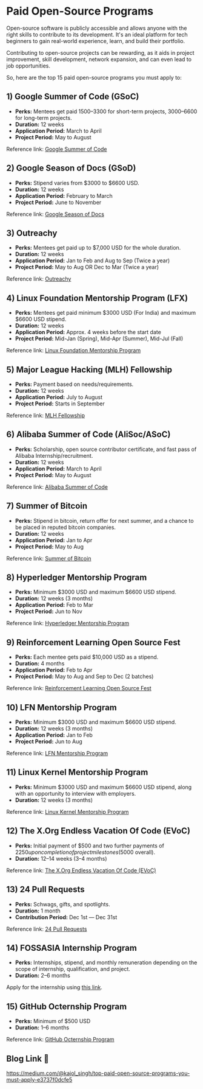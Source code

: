 # Paid Open-Source Programs

Open-source software is publicly accessible and allows anyone with the right skills to contribute to its development. It's an ideal platform for tech beginners to gain real-world experience, learn, and build their portfolio.

Contributing to open-source projects can be rewarding, as it aids in project improvement, skill development, network expansion, and can even lead to job opportunities.

So, here are the top 15 paid open-source programs you must apply to:

## 1) Google Summer of Code (GSoC)

- **Perks:** Mentees get paid $1500–$3300 for short-term projects, $3000–$6600 for long-term projects.
- **Duration:** 12 weeks
- **Application Period:** March to April
- **Project Period:** May to August

Reference link: [Google Summer of Code](https://summerofcode.withgoogle.com/)

## 2) Google Season of Docs (GSoD)

- **Perks:** Stipend varies from $3000 to $6600 USD.
- **Duration:** 12 weeks
- **Application Period:** February to March
- **Project Period:** June to November

Reference link: [Google Season of Docs](https://developers.google.com/season-of-docs)

## 3) Outreachy

- **Perks:** Mentees get paid up to $7,000 USD for the whole duration.
- **Duration:** 12 weeks
- **Application Period:** Jan to Feb and Aug to Sep (Twice a year)
- **Project Period:** May to Aug OR Dec to Mar (Twice a year)

Reference link: [Outreachy](https://www.outreachy.org/)

## 4) Linux Foundation Mentorship Program (LFX)

- **Perks:** Mentees get paid minimum $3000 USD (For India) and maximum $6600 USD stipend.
- **Duration:** 12 weeks
- **Application Period:** Approx. 4 weeks before the start date
- **Project Period:** Mid-Jan (Spring), Mid-Apr (Summer), Mid-Jul (Fall)

Reference link: [Linux Foundation Mentorship Program](https://mentorship.lfx.linuxfoundation.org/)

## 5) Major League Hacking (MLH) Fellowship

- **Perks:** Payment based on needs/requirements.
- **Duration:** 12 weeks
- **Application Period:** July to August
- **Project Period:** Starts in September

Reference link: [MLH Fellowship](https://fellowship.mlh.io/)

## 6) Alibaba Summer of Code (AliSoc/ASoC)

- **Perks:** Scholarship, open source contributor certificate, and fast pass of Alibaba Internship/recruitment.
- **Duration:** 12 weeks
- **Application Period:** March to April
- **Project Period:** May to August

Reference link: [Alibaba Summer of Code](https://summerofcode.alibabacloud.com/)

## 7) Summer of Bitcoin

- **Perks:** Stipend in bitcoin, return offer for next summer, and a chance to be placed in reputed bitcoin companies.
- **Duration:** 12 weeks
- **Application Period:** Jan to Apr
- **Project Period:** May to Aug

Reference link: [Summer of Bitcoin](https://summerofbitcoin.org/)

## 8) Hyperledger Mentorship Program

- **Perks:** Minimum $3000 USD and maximum $6600 USD stipend.
- **Duration:** 12 weeks (3 months)
- **Application Period:** Feb to Mar
- **Project Period:** Jun to Nov

Reference link: [Hyperledger Mentorship Program](https://wiki.hyperledger.org/display/MMDWG/Hyperledger+Internship+Program)

## 9) Reinforcement Learning Open Source Fest

- **Perks:** Each mentee gets paid $10,000 USD as a stipend.
- **Duration:** 4 months
- **Application Period:** Feb to Apr
- **Project Period:** May to Aug and Sep to Dec (2 batches)

Reference link: [Reinforcement Learning Open Source Fest](https://research.microsoft.com/en-us/visions/research-reinforcement-learning-open-source-fest)

## 10) LFN Mentorship Program

- **Perks:** Minimum $3000 USD and maximum $6600 USD stipend.
- **Duration:** 12 weeks (3 months)
- **Application Period:** Jan to Feb
- **Project Period:** Jun to Aug

Reference link: [LFN Mentorship Program](https://mentorship.lfx.linuxfoundation.org/)

## 11) Linux Kernel Mentorship Program

- **Perks:** Minimum $3000 USD and maximum $6600 USD stipend, along with an opportunity to interview with employers.
- **Duration:** 12 weeks (3 months)

Reference link: [Linux Kernel Mentorship Program](https://www.kernel.org/doc/html/latest/admin-guide/mentoring/index.html)

## 12) The X.Org Endless Vacation Of Code (EVoC)

- **Perks:** Initial payment of $500 and two further payments of $2250 upon completion of project milestones ($5000 overall).
- **Duration:** 12–14 weeks (3–4 months)

Reference link: [The X.Org Endless Vacation Of Code (EVoC)](https://www.x.org/wiki/SummerOfCodeIdeas/)

## 13) 24 Pull Requests

- **Perks:** Schwags, gifts, and spotlights.
- **Duration:** 1 month
- **Contribution Period:** Dec 1st — Dec 31st

Reference link: [24 Pull Requests](https://24pullrequests.com/)

## 14) FOSSASIA Internship Program

- **Perks:** Internships, stipend, and monthly remuneration depending on the scope of internship, qualification, and project.
- **Duration:** 2–6 months

Apply for the internship using [this link](https://docs.google.com/forms/d/e/1FAIpQLScp8h5SIPVK5G2SAm5vtrv7KLKeOeYTxlZBkDRE6I7Toybt0A/viewform).

## 15) GitHub Octernship Program

- **Perks:** Minimum of $500 USD
- **Duration:** 1–6 months

Reference link: [GitHub Octernship Program](https://education.github.com/internships)

## Blog Link 🔗
https://medium.com/@kajol_singh/top-paid-open-source-programs-you-must-apply-e3737f0dcfe5 
